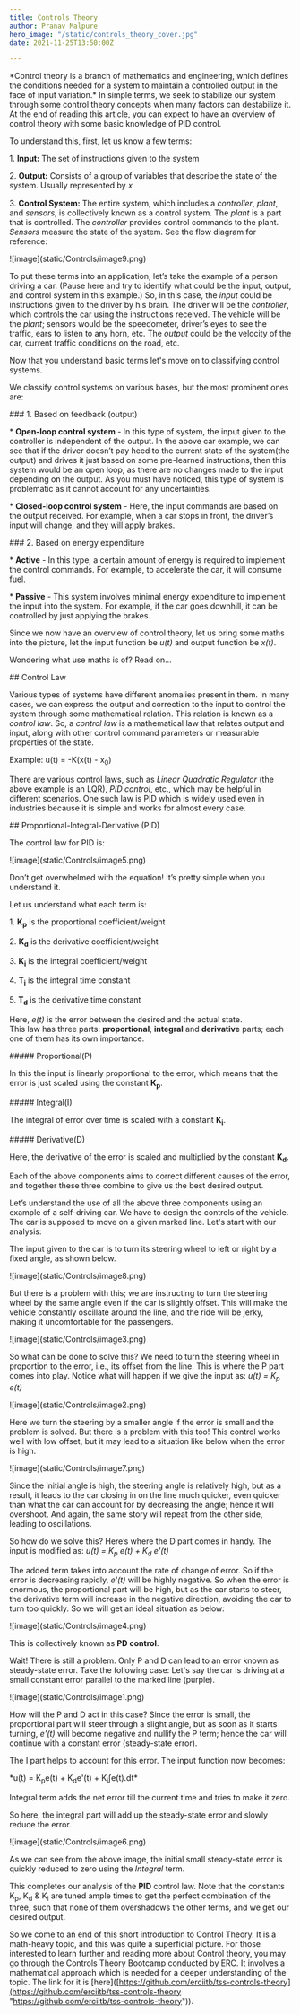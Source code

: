 ```yaml
---
title: Controls Theory
author: Pranav Malpure
hero_image: "/static/controls_theory_cover.jpg"
date: 2021-11-25T13:50:00Z

---
```

\*Control theory is a branch of mathematics and engineering, which defines the conditions needed for a system to maintain a controlled output in the face of input variation.* In simple terms, we seek to stabilize our system through some control theory concepts when many factors can destabilize it. At the end of reading this article, you can expect to have an overview of control theory with some basic knowledge of PID control.

To understand this, first, let us know a few terms:

1\. **Input:** The set of instructions given to the system

2\. **Output:** Consists of a group of variables that describe the state of the system. Usually represented by 𝑥

3\. **Control System:** The entire system, which includes a *controller*, *plant*, and *sensors*, is collectively known as a control system. The *plant* is a part that is controlled. The *controller* provides control commands to the plant. *Sensors* measure the state of the system. See the flow diagram for reference:

!\[image\](static/Controls/image9.png)

To put these terms into an application, let’s take the example of a person driving a car. (Pause here and try to identify what could be the input, output, and control system in this example.) So, in this case, the *input* could be instructions given to the driver by his brain. The driver will be the *controller*, which controls the car using the instructions received. The vehicle will be the *plant*; sensors would be the speedometer, driver’s eyes to see the traffic, ears to listen to any horn, etc. The *output* could be the velocity of the car, current traffic conditions on the road, etc.

Now that you understand basic terms let's move on to classifying control systems.

We classify control systems on various bases, but the most prominent ones are:

\### 1. Based on feedback (output)

\* **Open-loop control system** - In this type of system, the input given to the controller is independent of the output. In the above car example, we can see that if the driver doesn’t pay heed to the current state of the system(the output) and drives it just based on some pre-learned instructions, then this system would be an open loop, as there are no changes made to the input depending on the output. As you must have noticed, this type of system is problematic as it cannot account for any uncertainties.

\* **Closed-loop control system** - Here, the input commands are based on the output received. For example, when a car stops in front, the driver’s input will change, and they will apply brakes.

\### 2. Based on energy expenditure

\* **Active** - In this type, a certain amount of energy is required to implement the control commands. For example, to accelerate the car, it will consume fuel.

\* **Passive** - This system involves minimal energy expenditure to implement the input into the system. For example, if the car goes downhill, it can be controlled by just applying the brakes.

Since we now have an overview of control theory, let us bring some maths into the picture, let the input function be *u(t)* and output function be *x(t)*.

Wondering what use maths is of? Read on...

\## Control Law

Various types of systems have different anomalies present in them. In many cases, we can express the output and correction to the input to control the system through some mathematical relation. This relation is known as a *control law*. So, a *control law* is a mathematical law that relates output and input, along with other control command parameters or measurable properties of the state.

Example:   		u(t) = -K(x(t) - x<sub>0</sub>)

There are various control laws, such as *Linear Quadratic Regulator* (the above example is an LQR), *PID control*, etc., which may be helpful in different scenarios. One such law is PID which is widely used even in industries because it is simple and works for almost every case.

\## Proportional-Integral-Derivative (PID)

The control law for PID is:

!\[image\](static/Controls/image5.png)

Don’t get overwhelmed with the equation! It’s pretty simple when you understand it.

Let us understand what each term is:

1\. **K<sub>p</sub>** is the proportional coefficient/weight

2\. **K<sub>d</sub>** is the derivative coefficient/weight

3\. **K<sub>i</sub>** is the integral coefficient/weight

4\. **T<sub>i</sub>** is the integral time constant

5\. **T<sub>d</sub>** is the derivative time constant

Here, *e(t)* is the error between the desired and the actual state.<br>This law has three parts: **proportional**, **integral** and **derivative** parts; each one of them has its own importance.

\##### Proportional(P)

In this the input is linearly proportional to the error, which means that the error is just scaled using the constant **K<sub>p</sub>**.

\##### Integral(I)

The integral of error over time is scaled with a constant **K<sub>i</sub>**.

\##### Derivative(D)

Here, the derivative of the error is scaled and multiplied by the constant **K<sub>d</sub>**.

Each of the above components aims to correct different causes of the error, and together these three combine to give us the best desired output.

Let’s understand the use of all the above three components using an example of a self-driving car. We have to design the controls of the vehicle. The car is supposed to move on a given marked line. Let's start with our analysis:

The input given to the car is to turn its steering wheel to left or right by a fixed angle, as shown below.

!\[image\](static/Controls/image8.png)

But there is a problem with this; we are instructing to turn the steering wheel by the same angle even if the car is slightly offset. This will make the vehicle constantly oscillate around the line, and the ride will be jerky, making it uncomfortable for the passengers.

!\[image\](static/Controls/image3.png)

So what can be done to solve this? We need to turn the steering wheel in proportion to the error, i.e., its offset from the line. This is where the P part comes into play. Notice what will happen if we give the input as: *u(t) = K<sub>p</sub> e(t)*

!\[image\](static/Controls/image2.png)

Here we turn the steering by a smaller angle if the error is small and the problem is solved. But there is a problem with this too! This control works well with low offset, but it may lead to a situation like below when the error is high.

!\[image\](static/Controls/image7.png)

Since the initial angle is high, the steering angle is relatively high, but as a result, it leads to the car closing in on the line much quicker, even quicker than what the car can account for by decreasing the angle; hence it will overshoot. And again, the same story will repeat from the other side, leading to oscillations.

So how do we solve this? Here’s where the D part comes in handy. The input is modified as:  *u(t) = K<sub>p</sub> e(t)  +  K<sub>d</sub> e'(t)*

The added term takes into account the rate of change of error. So if the error is decreasing rapidly, *e'(t)* will be highly negative. So when the error is enormous, the proportional part will be high, but as the car starts to steer, the derivative term will increase in the negative direction, avoiding the car to turn too quickly. So we will get an ideal situation as below:

!\[image\](static/Controls/image4.png)

This is collectively known as **PD control**.

Wait! There is still a problem. Only P and D can lead to an error known as steady-state error. Take the following case: Let's say the car is driving at a small constant error parallel to the marked line (purple). 

!\[image\](static/Controls/image1.png)

How will the P and D act in this case? Since the error is small, the proportional part will steer through a slight angle, but as soon as it starts turning, *e'(t)* will become negative and nullify the P term; hence the car will continue with a constant error (steady-state error).

The I part helps to account for this error. The input function now becomes:

\*u(t) = K<sub>p</sub>e(t)  +  K<sub>d</sub>e'(t)  + K<sub>i</sub>∫e(t).dt*

Integral term adds the net error till the current time and tries to make it zero.

So here, the integral part will add up the steady-state error and slowly reduce the error.

!\[image\](static/Controls/image6.png)

As we can see from the above image, the initial small steady-state error is quickly reduced to zero using the *Integral* term.

This completes our analysis of the **PID** control law. Note that the constants K<sub>p</sub>, K<sub>d</sub>  & K<sub>i</sub> are tuned ample times to get the perfect combination of the three, such that none of them overshadows the other terms, and we get our desired output.

So we come to an end of this short introduction to Control Theory. It is a math-heavy topic, and this was quite a superficial picture. For those interested to learn further and reading more about Control theory, you may go through the Controls Theory Bootcamp conducted by ERC. It involves a mathematical approach which is needed for a deeper understanding of the topic. The link for it is \[here\]([https://github.com/erciitb/tss-controls-theory](https://github.com/erciitb/tss-controls-theory "https://github.com/erciitb/tss-controls-theory")).